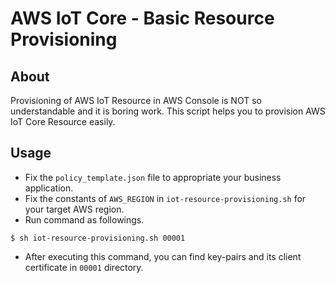 # AWS IoT Core - Basic Resource Provisioning

## About

Provisioning of AWS IoT Resource in AWS Console is NOT so understandable and it is boring work. This script helps you to provision AWS IoT Core Resource easily.

## Usage

- Fix the `policy_template.json` file to appropriate your business application.
- Fix the constants of `AWS_REGION` in `iot-resource-provisioning.sh` for your target AWS region.
- Run command as followings.

```
$ sh iot-resource-provisioning.sh 00001
```

- After executing this command, you can find key-pairs and its client certificate in `00001` directory.
